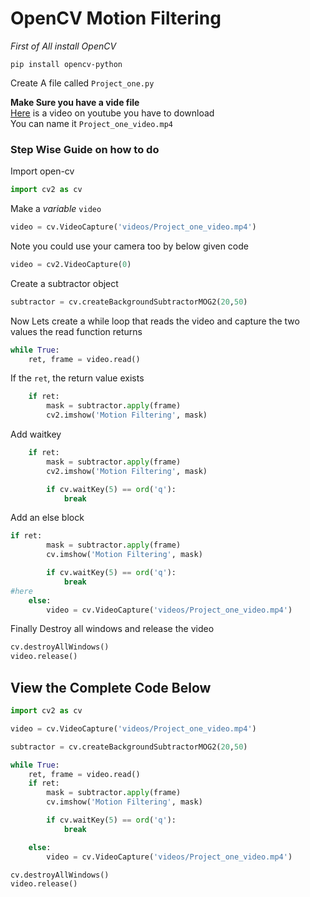 
# OpenCV Motion Filtering
_First of All install OpenCV_

```
pip install opencv-python
```

Create A file called `Project_one.py`

**Make Sure you have a vide file**  
[Here](https://www.youtube.com/watch?v=ORrrKXGx2SE) is a video on youtube you have to download  
You can name it `Project_one_video.mp4` 

### Step Wise Guide on how to do  

Import open-cv  
```python
import cv2 as cv
```
Make a _variable_ `video` 
```python
video = cv.VideoCapture('videos/Project_one_video.mp4')
```
Note you could use your camera too by below given code 

```python
video = cv2.VideoCapture(0)
```

Create a subtractor object
```python
subtractor = cv.createBackgroundSubtractorMOG2(20,50)
```

Now Lets create a while loop that reads the video and capture the two values the read function returns  
```python
while True:
    ret, frame = video.read()
```

If the `ret`, the return value exists 

```python
    if ret:
        mask = subtractor.apply(frame)
        cv2.imshow('Motion Filtering', mask)
```

Add waitkey

```python
    if ret:
        mask = subtractor.apply(frame)
        cv2.imshow('Motion Filtering', mask)

        if cv.waitKey(5) == ord('q'):
            break
```
Add an else block 
```python
if ret:
        mask = subtractor.apply(frame)
        cv.imshow('Motion Filtering', mask)

        if cv.waitKey(5) == ord('q'):
            break
#here 
    else:
        video = cv.VideoCapture('videos/Project_one_video.mp4')

```

Finally Destroy all windows and release the video
```python
cv.destroyAllWindows()
video.release()
```

## View the Complete Code Below
```python
import cv2 as cv

video = cv.VideoCapture('videos/Project_one_video.mp4')

subtractor = cv.createBackgroundSubtractorMOG2(20,50)

while True:
    ret, frame = video.read()
    if ret:
        mask = subtractor.apply(frame)
        cv.imshow('Motion Filtering', mask)

        if cv.waitKey(5) == ord('q'):
            break

    else:
        video = cv.VideoCapture('videos/Project_one_video.mp4')

cv.destroyAllWindows()
video.release()


```
